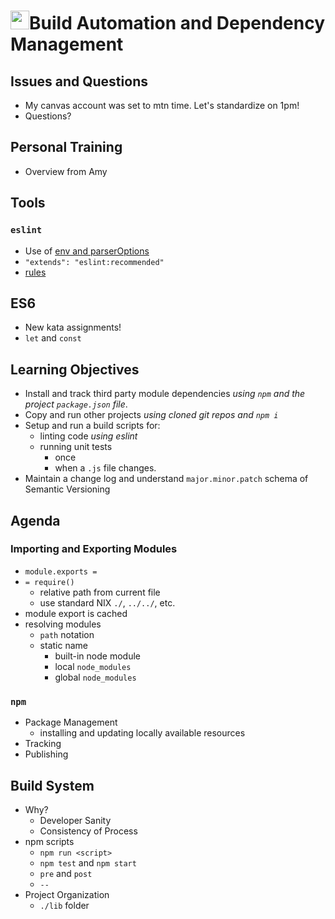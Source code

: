 <img src="https://cloud.githubusercontent.com/assets/478864/22186847/68223ce6-e0b1-11e6-8a62-0e3edc96725e.png" width=30>Build Automation and Dependency Management
===

## Issues and Questions
* My canvas account was set to mtn time. Let's standardize on 1pm!
* Questions?

## Personal Training
* Overview from Amy

## Tools

### `eslint`
* Use of [env and parserOptions](http://eslint.org/docs/user-guide/configuring)
* `"extends": "eslint:recommended"`
* [rules](http://eslint.org/docs/rules/)

## ES6

* New kata assignments!
* `let` and `const`

## Learning Objectives
* Install and track third party module dependencies 
_using `npm` and the project `package.json` file_.
* Copy and run other projects _using cloned git repos and `npm i`_
* Setup and run a build scripts for: 
    * linting code _using eslint_ 
    * running unit tests
        * once
        * when a `.js` file changes.
* Maintain a change log and understand `major.minor.patch` 
schema of Semantic Versioning

## Agenda

### Importing and Exporting Modules
* `module.exports =`
* `= require()`
    * relative path from current file
    * use standard NIX `./`, `../../`, etc.
* module export is cached
* resolving modules
    * `path` notation
    * static name
        * built-in node module
        * local `node_modules`
        * global `node_modules`

### `npm`
* Package Management
    * installing and updating locally available resources
* Tracking
* Publishing

## Build System
* Why?
    * Developer Sanity
    * Consistency of Process
* npm scripts
    * `npm run <script>`
    * `npm test` and `npm start`
    * `pre` and `post`
    * `--`
* Project Organization
    * `./lib` folder

